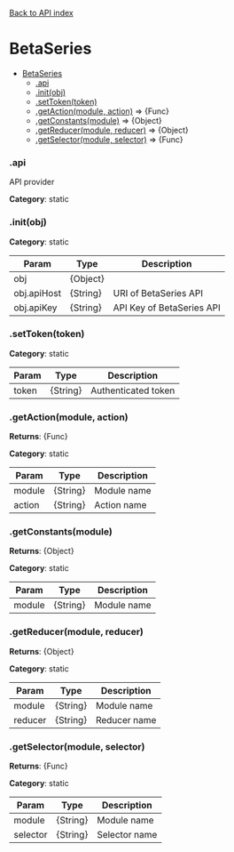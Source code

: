 [Back to API index](README.md)

# BetaSeries

* [BetaSeries](#module_BetaSeries)
    * [.api](#module_BetaSeries.api)
    * [.init(obj)](#module_BetaSeries.init)
    * [.setToken(token)](#module_BetaSeries.setToken)
    * [.getAction(module, action)](#module_BetaSeries.getAction) ⇒ {Func}
    * [.getConstants(module)](#module_BetaSeries.getConstants) ⇒ {Object}
    * [.getReducer(module, reducer)](#module_BetaSeries.getReducer) ⇒ {Object}
    * [.getSelector(module, selector)](#module_BetaSeries.getSelector) ⇒ {Func}

<a name="module_BetaSeries.api"></a>

### .api

API provider

**Category**: static  
<a name="module_BetaSeries.init"></a>

### .init(obj)
**Category**: static  

| Param | Type | Description |
| --- | --- | --- |
| obj | {Object} |  |
| obj.apiHost | {String} | URI of BetaSeries API |
| obj.apiKey | {String} | API Key of BetaSeries API |

<a name="module_BetaSeries.setToken"></a>

### .setToken(token)
**Category**: static  

| Param | Type | Description |
| --- | --- | --- |
| token | {String} | Authenticated token |

<a name="module_BetaSeries.getAction"></a>

### .getAction(module, action)
**Returns**: {Func}

**Category**: static  

| Param | Type | Description |
| --- | --- | --- |
| module | {String} | Module name |
| action | {String} | Action name |

<a name="module_BetaSeries.getConstants"></a>

### .getConstants(module)
**Returns**: {Object}

**Category**: static  

| Param | Type | Description |
| --- | --- | --- |
| module | {String} | Module name |

<a name="module_BetaSeries.getReducer"></a>

### .getReducer(module, reducer)
**Returns**: {Object}

**Category**: static  

| Param | Type | Description |
| --- | --- | --- |
| module | {String} | Module name |
| reducer | {String} | Reducer name |

<a name="module_BetaSeries.getSelector"></a>

### .getSelector(module, selector)
**Returns**: {Func}

**Category**: static  

| Param | Type | Description |
| --- | --- | --- |
| module | {String} | Module name |
| selector | {String} | Selector name |


